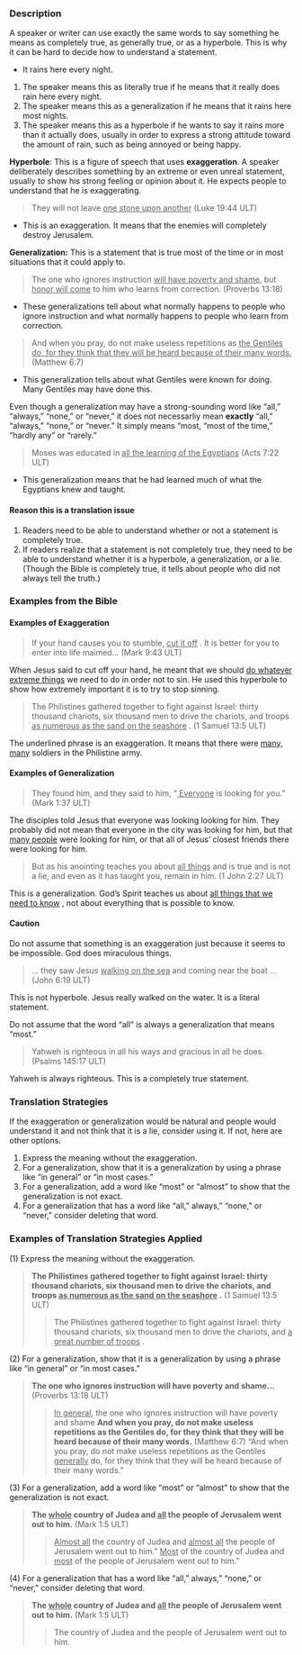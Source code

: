 

### Description

A speaker or writer can use exactly the same words to say something he means as completely true, as generally true, or as a hyperbole. This is why it can be hard to decide how to understand a statement.

* It rains here every night.

1. The speaker means this as literally true if he means that it really does rain here every night.
1. The speaker means this as a generalization if he means that it rains here most nights.
1. The speaker means this as a hyperbole if he wants to say it rains more than it actually does, usually in order to express a strong attitude toward the amount of rain, such as being annoyed or being happy.

**Hyperbole**: This is a figure of speech that uses **exaggeration**. A speaker deliberately describes something by an extreme or even unreal statement, usually to show his strong feeling or opinion about it. He expects people to understand that he is exaggerating.

> They will not leave <u> one stone upon another</u> (Luke 19:44 ULT)

* This is an exaggeration. It means that the enemies will completely destroy Jerusalem.

**Generalization:** This is a statement that is true most of the time or in most situations that it could apply to.

> The one who ignores instruction <u> will have poverty and shame,</u> 
> but <u> honor will come</u> to him who learns from correction. (Proverbs 13:18)

* These generalizations tell about what normally happens to people who ignore instruction and what normally happens to people who learn from correction.

> And when you pray, do not make useless repetitions as <u> the Gentiles do, for they think that they will be heard because of their many words.</u> (Matthew 6:7)

* This generalization tells about what Gentiles were known for doing. Many Gentiles may have done this.

Even though a generalization may have a strong-sounding word like “all,” “always,” “none,” or “never,” it does not necessarliy mean **exactly** “all,” “always,” “none,” or “never.” It  simply means “most, “most of the time,” “hardly any” or “rarely.”

> Moses was educated in <u> all the learning of the Egyptians</u> (Acts 7:22 ULT)

* This generalization means that he had learned much of what the Egyptians knew and taught.

#### Reason this is a translation issue

1. Readers need to be able to understand whether or not a statement is completely true.
1. If readers realize that a statement is not completely true, they need to be able to understand whether it is a hyperbole, a generalization, or a lie. (Though the Bible is completely true, it tells about people who did not always tell the truth.)


### Examples from the Bible

#### Examples of Exaggeration

> If your hand causes you to stumble, <u> cut it off</u> . It is better for you to enter into life maimed… (Mark 9:43 ULT)

When Jesus said to cut off your hand, he meant that we should <u> do whatever extreme things</u> we need to do in order not to sin. He used this hyperbole to show how extremely important it is to try to stop sinning.

> The Philistines gathered together to fight against Israel: thirty thousand chariots, six thousand men to drive the chariots, and troops <u> as numerous as the sand on the seashore</u> . (1 Samuel 13:5 ULT)

The underlined phrase is an exaggeration. It means that there were <u> many, many</u> soldiers in the Philistine army.

#### Examples of Generalization

> They found him, and they said to him, “<u> Everyone</u> is looking for you.” (Mark 1:37 ULT)

The disciples told Jesus that everyone was looking looking for him. They probably did not mean that everyone in the city was looking for him, but that <u> many people</u> were looking for him, or that all of Jesus’ closest friends there were looking for him.

> But as his anointing teaches you about <u> all things</u> and is true and is not a lie, and even as it has taught you, remain in him. (1 John 2:27 ULT)

 This is a generalization. God’s Spirit teaches us about <u> all things that we need to know</u> , not about everything that is possible to know.

#### Caution

Do not assume that something is an exaggeration just because it seems to be impossible. God does miraculous things.
> … they saw Jesus <u> walking on the sea</u> and coming near the boat … (John 6:19 ULT)

This  is not hyperbole. Jesus really walked on the water. It is a literal statement.

Do not assume that the word “all” is always a generalization that means “most.”

> Yahweh is righteous in all his ways
> and gracious in all he does. (Psalms 145:17 ULT)

Yahweh is always righteous. This is a completely true statement.

### Translation Strategies

If the exaggeration or generalization would be natural and people would understand it and not think that it is a lie, consider using it. If not, here are other options.

1. Express the meaning without the exaggeration.
1. For a generalization, show that it is a generalization by using a phrase like “in general” or “in most cases.”
1. For a generalization, add a word like “most” or “almost” to show that the generalization is not exact.
1. For a generalization that has a word like “all,” always,” “none,” or “never,” consider deleting that word.


### Examples of Translation Strategies Applied

(1) Express the meaning without the exaggeration.

> **The Philistines gathered together to fight against Israel: thirty thousand chariots, six thousand men to drive the chariots, and troops <u> as numerous as the sand on the seashore</u> .** (1 Samuel 13:5 ULT)
>> The Philistines gathered together to fight against Israel: thirty thousand chariots, six thousand men to drive the chariots, and <u> a great number of troops</u> .

(2) For a generalization, show that it is a generalization by using a phrase like “in general” or “in most cases.”

> **The one who ignores instruction will have poverty and shame…** (Proverbs 13:18 ULT)
>> <u> In general,</u> the one who ignores instruction will have poverty and shame
> **And when you pray, do not make useless repetitions as the Gentiles do, for they think that they will be heard because of their many words.** (Matthew 6:7)
>> “And when you pray, do not make useless repetitions as the Gentiles <u> generally</u> do, for they think that they will be heard because of their many words.”

(3) For a generalization, add a word like “most” or “almost” to show that the generalization is not exact. 

> **The <u> whole</u> country of Judea and <u> all</u> the people of Jerusalem went out to him.** (Mark 1:5 ULT)
>> <u> Almost all</u> the country of Judea and <u> almost all</u> the people of Jerusalem went out to him.”
>> <u> Most</u> of the country of Judea and <u> most</u> of the people of Jerusalem went out to him.”

(4) For a generalization that has a word like “all,” always,” “none,” or “never,” consider deleting that word.

> **The <u> whole</u> country of Judea and <u> all</u> the people of Jerusalem went out to him.** (Mark 1:5 ULT)
>> The country of Judea and the people of Jerusalem went out to him.

